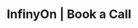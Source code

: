 ---
title: "InfinyOn | Book a Call"
content:
  title: "Book a Call"
  subtitle: "with a data streaming expert."
  metadata:
    - type: "book-call"
    - source: "Book a Call"
  form:
    fields:
      - field: "input"
        type: "text"
        id: "name"
        label: "Name"
        required: true
      - field: "input"
        type: "email"
        id: "email"
        label: "Email address"
        required: true
      - field: "textarea"
        id: "use-case"
        label: "Use case"
        required: true
    button:
      label: "Book Now"
      action: "/subscribe"
    route:
      success: 
        link: "/"
        text: "We'll reach out to schedule time."
      error: 
        link: "/"
---